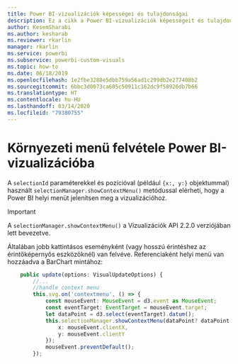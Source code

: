 ```yaml
---
title: Power BI-vizualizációk képességei és tulajdonságai
description: Ez a cikk a Power BI-vizualizációk képességeit és tulajdonságait ismerteti.
author: KesemSharabi
ms.author: kesharab
ms.reviewer: rkarlin
manager: rkarlin
ms.service: powerbi
ms.subservice: powerbi-custom-visuals
ms.topic: how-to
ms.date: 06/18/2019
ms.openlocfilehash: 1e2fbe3288e5dbb759a56ad1c299db2e277408b2
ms.sourcegitcommit: 6bbc3d0073ca605c50911c162dc9f58926db7b66
ms.translationtype: HT
ms.contentlocale: hu-HU
ms.lasthandoff: 03/14/2020
ms.locfileid: "79380755"
---
```

# <a name="add-context-menu-to-power-bi-visual"></a>Környezeti menü felvétele Power BI-vizualizációba

A `selectionId` paraméterekkel és pozícióval (például `{x:, y:}` objektummal) használt `selectionManager.showContextMenu()` metódussal elérheti, hogy a Power BI helyi menüt jelenítsen meg a vizualizációhoz.

> [!IMPORTANT]
> A `selectionManager.showContextMenu()` a Vizualizációk API 2.2.0 verziójában lett bevezetve.

Általában jobb kattintásos eseményként (vagy hosszú érintéshez az érintőképernyős eszközöknél) van felvéve. Referenciaként helyi menü van hozzáadva a BarChart mintához:

```typescript
    public update(options: VisualUpdateOptions) {
        //...
        //handle context menu
        this.svg.on('contextmenu', () => {
            const mouseEvent: MouseEvent = d3.event as MouseEvent;
            const eventTarget: EventTarget = mouseEvent.target;
            let dataPoint = d3.select(eventTarget).datum();
            this.selectionManager.showContextMenu(dataPoint? dataPoint.selectionId : {}, {
                x: mouseEvent.clientX,
                y: mouseEvent.clientY
            });
            mouseEvent.preventDefault();
        });
```
